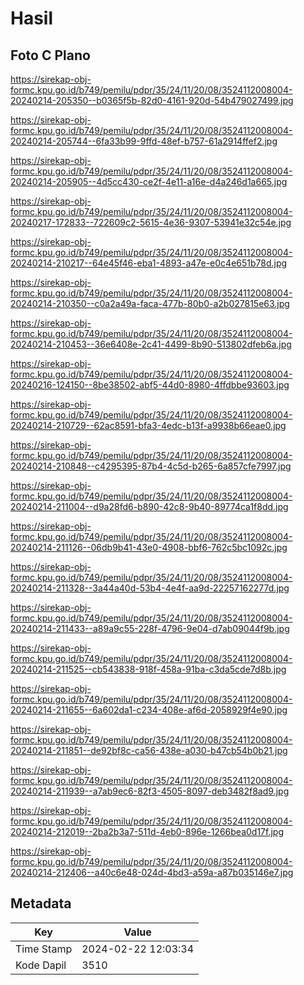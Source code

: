 # Hasil

## Foto C Plano

https://sirekap-obj-formc.kpu.go.id/b749/pemilu/pdpr/35/24/11/20/08/3524112008004-20240214-205350--b0365f5b-82d0-4161-920d-54b479027499.jpg

https://sirekap-obj-formc.kpu.go.id/b749/pemilu/pdpr/35/24/11/20/08/3524112008004-20240214-205744--6fa33b99-9ffd-48ef-b757-61a2914ffef2.jpg

https://sirekap-obj-formc.kpu.go.id/b749/pemilu/pdpr/35/24/11/20/08/3524112008004-20240214-205905--4d5cc430-ce2f-4e11-a16e-d4a246d1a665.jpg

https://sirekap-obj-formc.kpu.go.id/b749/pemilu/pdpr/35/24/11/20/08/3524112008004-20240217-172833--722609c2-5615-4e36-9307-53941e32c54e.jpg

https://sirekap-obj-formc.kpu.go.id/b749/pemilu/pdpr/35/24/11/20/08/3524112008004-20240214-210217--64e45f46-eba1-4893-a47e-e0c4e651b78d.jpg

https://sirekap-obj-formc.kpu.go.id/b749/pemilu/pdpr/35/24/11/20/08/3524112008004-20240214-210350--c0a2a49a-faca-477b-80b0-a2b027815e63.jpg

https://sirekap-obj-formc.kpu.go.id/b749/pemilu/pdpr/35/24/11/20/08/3524112008004-20240214-210453--36e6408e-2c41-4499-8b90-513802dfeb6a.jpg

https://sirekap-obj-formc.kpu.go.id/b749/pemilu/pdpr/35/24/11/20/08/3524112008004-20240216-124150--8be38502-abf5-44d0-8980-4ffdbbe93603.jpg

https://sirekap-obj-formc.kpu.go.id/b749/pemilu/pdpr/35/24/11/20/08/3524112008004-20240214-210729--62ac8591-bfa3-4edc-b13f-a9938b66eae0.jpg

https://sirekap-obj-formc.kpu.go.id/b749/pemilu/pdpr/35/24/11/20/08/3524112008004-20240214-210848--c4295395-87b4-4c5d-b265-6a857cfe7997.jpg

https://sirekap-obj-formc.kpu.go.id/b749/pemilu/pdpr/35/24/11/20/08/3524112008004-20240214-211004--d9a28fd6-b890-42c8-9b40-89774ca1f8dd.jpg

https://sirekap-obj-formc.kpu.go.id/b749/pemilu/pdpr/35/24/11/20/08/3524112008004-20240214-211126--06db9b41-43e0-4908-bbf6-762c5bc1092c.jpg

https://sirekap-obj-formc.kpu.go.id/b749/pemilu/pdpr/35/24/11/20/08/3524112008004-20240214-211328--3a44a40d-53b4-4e4f-aa9d-22257162277d.jpg

https://sirekap-obj-formc.kpu.go.id/b749/pemilu/pdpr/35/24/11/20/08/3524112008004-20240214-211433--a89a9c55-228f-4796-9e04-d7ab09044f9b.jpg

https://sirekap-obj-formc.kpu.go.id/b749/pemilu/pdpr/35/24/11/20/08/3524112008004-20240214-211525--cb543838-918f-458a-91ba-c3da5cde7d8b.jpg

https://sirekap-obj-formc.kpu.go.id/b749/pemilu/pdpr/35/24/11/20/08/3524112008004-20240214-211655--6a602da1-c234-408e-af6d-2058929f4e90.jpg

https://sirekap-obj-formc.kpu.go.id/b749/pemilu/pdpr/35/24/11/20/08/3524112008004-20240214-211851--de92bf8c-ca56-438e-a030-b47cb54b0b21.jpg

https://sirekap-obj-formc.kpu.go.id/b749/pemilu/pdpr/35/24/11/20/08/3524112008004-20240214-211939--a7ab9ec6-82f3-4505-8097-deb3482f8ad9.jpg

https://sirekap-obj-formc.kpu.go.id/b749/pemilu/pdpr/35/24/11/20/08/3524112008004-20240214-212019--2ba2b3a7-511d-4eb0-896e-1266bea0d17f.jpg

https://sirekap-obj-formc.kpu.go.id/b749/pemilu/pdpr/35/24/11/20/08/3524112008004-20240214-212406--a40c6e48-024d-4bd3-a59a-a87b035146e7.jpg


## Metadata

| Key        | Value               |
| ---------- | ------------------- |
| Time Stamp | 2024-02-22 12:03:34 |
| Kode Dapil | 3510                |



